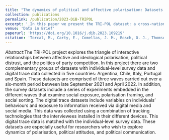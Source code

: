 ```yaml
---
title: "The dynamics of political and affective polarisation: Datasets for Spain, Portugal, Italy, Argentina, and Chile (2019-2022)"
collection: publications
permalink: /publication/2023-DiB-TRIPOL
excerpt: '_In this paper we present the TRI-POL dataset: a cross-national and longitudinal dataset of survey and web tracking data aimed at exploring  the triangle of interactive relationships between affective and ideological polarisation, political distrust, and the politics of party competition_ [Read more](https://orioljbosch.github.io/publication/2023-DiB-TRIPOL)'
venue: 'Data in Brief'
paperurl: 'https://doi.org/10.1016/j.dib.2023.109219'
citation: 'Torcal, M., Carty, E., Comellas, J. M., Bosch, O. J., Thomson, Z., & Serani, D. (2023). The dynamics of political and affective polarisation: Datasets for Spain, Portugal, Italy, Argentina, and Chile (2019-2022). Data in Brief: https://doi.org/10.1016/j.dib.2023.109219'
---
```

_Abstract_:The TRI-POL project explores the triangle of interactive relationships between affective and ideological polarisation, political distrust, and the politics of party competition. In this project there are two complementary groups of datasets with individual-level survey data and digital trace data collected in five countries: Argentina, Chile, Italy, Portugal and Spain. These datasets are comprised of three waves carried out over a six-month period between late September 2021 and April 2022. In addition, the survey datasets include a series of experiments embedded in the different waves that examine social exposure, polarisation framing, and social sorting. The digital trace datasets include variables on individuals’ behaviours and exposure to information received via digital media and social media. This data was collected using a combination of tracking technologies that the interviewees installed in their different devices. This digital trace data is matched with the individual-level survey data. These datasets are especially useful for researchers who wish to explore dynamics of polarisation, political attitudes, and political communication.
